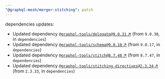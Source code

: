 ```yaml
---
"@graphql-mesh/merger-stitching": patch
---
```

dependencies updates:
  - Updated dependency [`@graphql-tools/delegate@9.0.31` ↗︎](https://www.npmjs.com/package/@graphql-tools/delegate/v/9.0.31) (from `9.0.30`, in `dependencies`)
  - Updated dependency [`@graphql-tools/schema@9.0.18` ↗︎](https://www.npmjs.com/package/@graphql-tools/schema/v/9.0.18) (from `9.0.17`, in `dependencies`)
  - Updated dependency [`@graphql-tools/stitch@8.7.48` ↗︎](https://www.npmjs.com/package/@graphql-tools/stitch/v/8.7.48) (from `8.7.47`, in `dependencies`)
  - Updated dependency [`@graphql-tools/stitching-directives@2.3.34` ↗︎](https://www.npmjs.com/package/@graphql-tools/stitching-directives/v/2.3.34) (from `2.3.33`, in `dependencies`)
